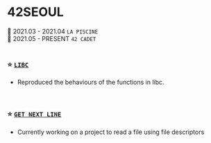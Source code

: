 42SEOUL
=======

🌱 2021.03 - 2021.04 `LA PISCINE` </br>
🌱 2021.05 - PRESENT `42 CADET`
</br>
</br>
### ⭐ [`LIBC`](./LIBFT)
* Reproduced the behaviours of the functions in libc.
</br>

### ⭐ [`GET NEXT LINE`](./GNL)
* Currently working on a project to read a file using file descriptors
</br>
